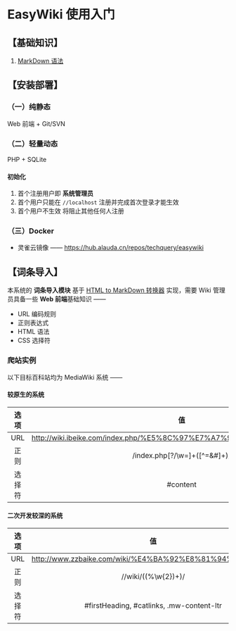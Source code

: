 # EasyWiki 使用入门


## 【基础知识】

 1. [MarkDown 语法](markdown.md)


## 【安装部署】

### （一）纯静态

Web 前端 + Git/SVN

### （二）轻量动态

PHP + SQLite

#### 初始化

 1. 首个注册用户即 **系统管理员**
 2. 首个用户只能在 `//localhost` 注册并完成首次登录才能生效
 3. 首个用户不生效 将阻止其他任何人注册

### （三）Docker

 - 灵雀云镜像 —— https://hub.alauda.cn/repos/techquery/easywiki


## 【词条导入】

本系统的 **词条导入模块** 基于 [HTML to MarkDown 转换器](http://git.oschina.net/Tech_Query/EasyLibs.php/blob/d6c8367533c016a5ea3d943754b5bf570acfa5c1/EasyLibs.php/#L778) 实现，需要 Wiki 管理员具备一些 **Web 前端**基础知识 ——
 - URL 编码规则
 - 正则表达式
 - HTML 语法
 - CSS 选择符

### 爬站实例

以下目标百科站均为 MediaWiki 系统 ——

#### 较原生的系统

| 选项   | 值                                                                    |
|:-----:|:---------------------------------------------------------------------:|
| URL   | http://wiki.ibeike.com/index.php/%E5%8C%97%E7%A7%91%E7%99%BE%E7%A7%91 |
| 正则   | /index.php[\?\/\w=]+([^=&\#]+)/                                       |
| 选择符 | #content                                                              |

#### 二次开发较深的系统

| 选项   | 值                                                      |
|:-----:|:-------------------------------------------------------:|
| URL   | http://www.zzbaike.com/wiki/%E4%BA%92%E8%81%94%E7%BD%91 |
| 正则   | /\/wiki\/((%\w{2})+)/                                   |
| 选择符 | #firstHeading, #catlinks, .mw-content-ltr               |